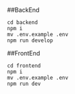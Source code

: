 ##BackEnd

```
cd backend
npm i
mv .env.example .env
npm run develop

```

##FrontEnd

```
cd frontend
npm i
mv .env.example .env
npm run dev

```
